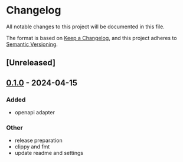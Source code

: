 # Changelog
All notable changes to this project will be documented in this file.

The format is based on [Keep a Changelog](https://keepachangelog.com/en/1.0.0/),
and this project adheres to [Semantic Versioning](https://semver.org/spec/v2.0.0.html).

## [Unreleased]

## [0.1.0](https://github.com/ZimboPro/trustfall-adapters/releases/tag/openapi-trustfall-adapter-v0.1.0) - 2024-04-15

### Added
- openapi adapter

### Other
- release preparation
- clippy and fmt
- update readme and settings
